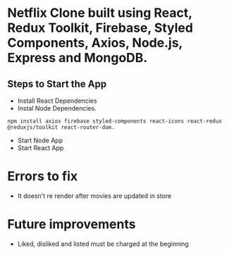 # Netflix Clone built using React, Redux Toolkit, Firebase, Styled Components, Axios, Node.js, Express and MongoDB.

## Steps to Start the App

- Install React Dependencies
- Instal Node Dependencies.

```
npm install axios firebase styled-components react-icons react-redux @reduxjs/toolkit react-router-dom.
```

- Start Node App
- Start React App

# Errors to fix

- It doesn't re render after movies are updated in store

# Future improvements

- Liked, disliked and listed must be charged at the beginning
